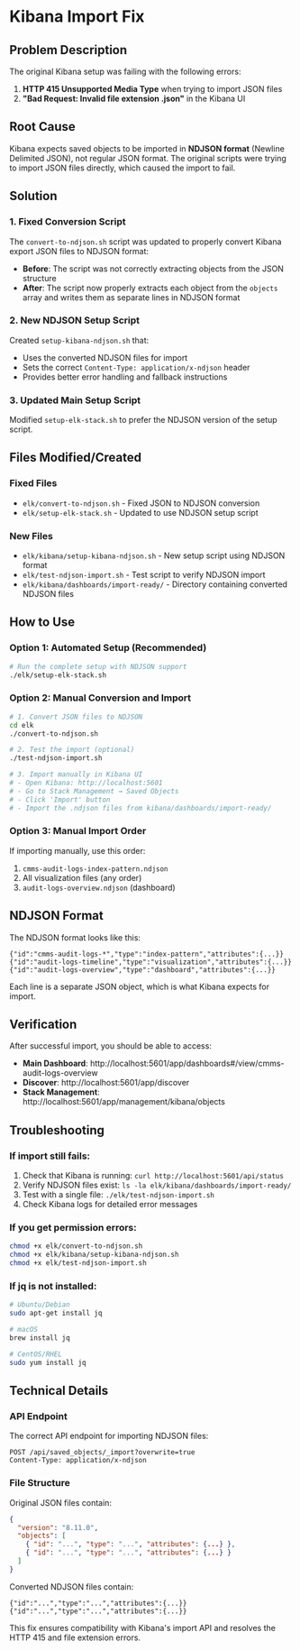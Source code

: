 # Kibana Import Fix

## Problem Description

The original Kibana setup was failing with the following errors:

1. **HTTP 415 Unsupported Media Type** when trying to import JSON files
2. **"Bad Request: Invalid file extension .json"** in the Kibana UI

## Root Cause

Kibana expects saved objects to be imported in **NDJSON format** (Newline Delimited JSON), not regular JSON format. The original scripts were trying to import JSON files directly, which caused the import to fail.

## Solution

### 1. Fixed Conversion Script

The `convert-to-ndjson.sh` script was updated to properly convert Kibana export JSON files to NDJSON format:

- **Before**: The script was not correctly extracting objects from the JSON structure
- **After**: The script now properly extracts each object from the `objects` array and writes them as separate lines in NDJSON format

### 2. New NDJSON Setup Script

Created `setup-kibana-ndjson.sh` that:

- Uses the converted NDJSON files for import
- Sets the correct `Content-Type: application/x-ndjson` header
- Provides better error handling and fallback instructions

### 3. Updated Main Setup Script

Modified `setup-elk-stack.sh` to prefer the NDJSON version of the setup script.

## Files Modified/Created

### Fixed Files
- `elk/convert-to-ndjson.sh` - Fixed JSON to NDJSON conversion
- `elk/setup-elk-stack.sh` - Updated to use NDJSON setup script

### New Files
- `elk/kibana/setup-kibana-ndjson.sh` - New setup script using NDJSON format
- `elk/test-ndjson-import.sh` - Test script to verify NDJSON import
- `elk/kibana/dashboards/import-ready/` - Directory containing converted NDJSON files

## How to Use

### Option 1: Automated Setup (Recommended)
```bash
# Run the complete setup with NDJSON support
./elk/setup-elk-stack.sh
```

### Option 2: Manual Conversion and Import
```bash
# 1. Convert JSON files to NDJSON
cd elk
./convert-to-ndjson.sh

# 2. Test the import (optional)
./test-ndjson-import.sh

# 3. Import manually in Kibana UI
# - Open Kibana: http://localhost:5601
# - Go to Stack Management → Saved Objects
# - Click 'Import' button
# - Import the .ndjson files from kibana/dashboards/import-ready/
```

### Option 3: Manual Import Order
If importing manually, use this order:
1. `cmms-audit-logs-index-pattern.ndjson`
2. All visualization files (any order)
3. `audit-logs-overview.ndjson` (dashboard)

## NDJSON Format

The NDJSON format looks like this:
```
{"id":"cmms-audit-logs-*","type":"index-pattern","attributes":{...}}
{"id":"audit-logs-timeline","type":"visualization","attributes":{...}}
{"id":"audit-logs-overview","type":"dashboard","attributes":{...}}
```

Each line is a separate JSON object, which is what Kibana expects for import.

## Verification

After successful import, you should be able to access:
- **Main Dashboard**: http://localhost:5601/app/dashboards#/view/cmms-audit-logs-overview
- **Discover**: http://localhost:5601/app/discover
- **Stack Management**: http://localhost:5601/app/management/kibana/objects

## Troubleshooting

### If import still fails:
1. Check that Kibana is running: `curl http://localhost:5601/api/status`
2. Verify NDJSON files exist: `ls -la elk/kibana/dashboards/import-ready/`
3. Test with a single file: `./elk/test-ndjson-import.sh`
4. Check Kibana logs for detailed error messages

### If you get permission errors:
```bash
chmod +x elk/convert-to-ndjson.sh
chmod +x elk/kibana/setup-kibana-ndjson.sh
chmod +x elk/test-ndjson-import.sh
```

### If jq is not installed:
```bash
# Ubuntu/Debian
sudo apt-get install jq

# macOS
brew install jq

# CentOS/RHEL
sudo yum install jq
```

## Technical Details

### API Endpoint
The correct API endpoint for importing NDJSON files:
```
POST /api/saved_objects/_import?overwrite=true
Content-Type: application/x-ndjson
```

### File Structure
Original JSON files contain:
```json
{
  "version": "8.11.0",
  "objects": [
    { "id": "...", "type": "...", "attributes": {...} },
    { "id": "...", "type": "...", "attributes": {...} }
  ]
}
```

Converted NDJSON files contain:
```
{"id":"...","type":"...","attributes":{...}}
{"id":"...","type":"...","attributes":{...}}
```

This fix ensures compatibility with Kibana's import API and resolves the HTTP 415 and file extension errors. 